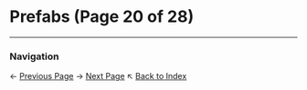 # Prefabs (Page 20 of 28)

---
### Navigation
← [Previous Page](../Prefabs/page_19.md)
→ [Next Page](../Prefabs/page_21.md)
↖ [Back to Index](../README.md)
